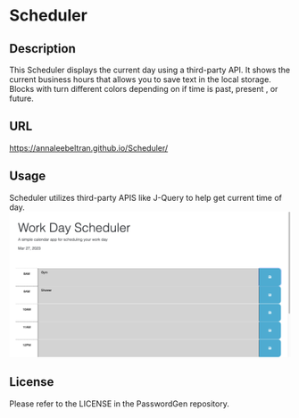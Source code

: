 # Scheduler
## Description
This Scheduler displays the current day using a third-party API. It shows the current business hours that allows you to save text in the local storage. Blocks with turn different colors depending on if time is past, present , or future.

## URL
https://annaleebeltran.github.io/Scheduler/

## Usage

Scheduler utilizes third-party APIS like J-Query to help get current time of day.
![alt text](./assets/img1.png)


## License

Please refer to the LICENSE in the PasswordGen repository.